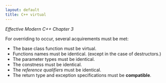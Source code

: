```yaml
---
layout: default
title: C++ virtual
---
```


*Effective Modern C++ Chapter 3*

For overriding to occur, several acquirements must be met:

* The base class function must be virtual.
* Functions names must be identical. (except in the case of destructors.)
* The parameter types must be identical.
* The constness must be identical.
* The *reference qualifiers* must be identical.
* The return type and exception specifications must be **compatible**.


